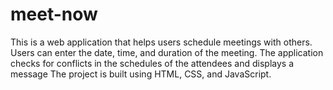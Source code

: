 # meet-now
This is a web application that helps users schedule meetings with others. Users can enter the date, time, and duration of the meeting. The application checks for conflicts in the schedules of the attendees and displays a message The project is built using HTML, CSS, and JavaScript.

